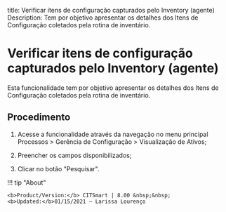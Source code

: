 title:  Verificar itens de configuração capturados pelo Inventory (agente)
Description: Tem por objetivo apresentar os detalhes dos Itens de Configuração coletados pela rotina de inventário. 
# Verificar itens de configuração capturados pelo Inventory (agente)
Esta funcionalidade tem por objetivo apresentar os detalhes dos Itens de Configuração coletados pela rotina de inventário.

Procedimento
----------------

1.  Acesse a funcionalidade através da navegação no menu principal Processos \>
    Gerência de Configuração \> Visualização de Ativos;

2.  Preencher os campos disponibilizados;

3.  Clicar no botão "Pesquisar".

!!! tip "About"

    <b>Product/Version:</b> CITSmart | 8.00 &nbsp;&nbsp;
    <b>Updated:</b>01/15/2021 – Larissa Lourenço
